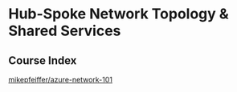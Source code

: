 # Hub-Spoke Network Topology & Shared Services

## Course Index
[mikepfeiffer/azure-network-101](https://github.com/mikepfeiffer/azure-network-101)